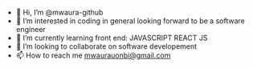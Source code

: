 - 👋 Hi, I’m @mwaura-github
- 👀 I’m interested in coding in general looking forward to be a software engineer
- 🌱 I’m currently learning front end: JAVASCRIPT REACT JS
- 💞️ I’m looking to collaborate on software developement
- 📫 How to reach me mwaurauonbi@gmail.com

<!---
mwaura-github/mwaura-github is a ✨ special ✨ repository because its `README.md` (this file) appears on your GitHub profile.
You can click the Preview link to take a look at your changes.
--->

